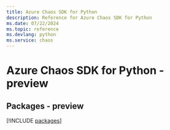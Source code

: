 ```yaml
---
title: Azure Chaos SDK for Python
description: Reference for Azure Chaos SDK for Python
ms.date: 07/22/2024
ms.topic: reference
ms.devlang: python
ms.service: chaos
---
```

# Azure Chaos SDK for Python - preview
## Packages - preview
[!INCLUDE [packages](chaos-index.md)]